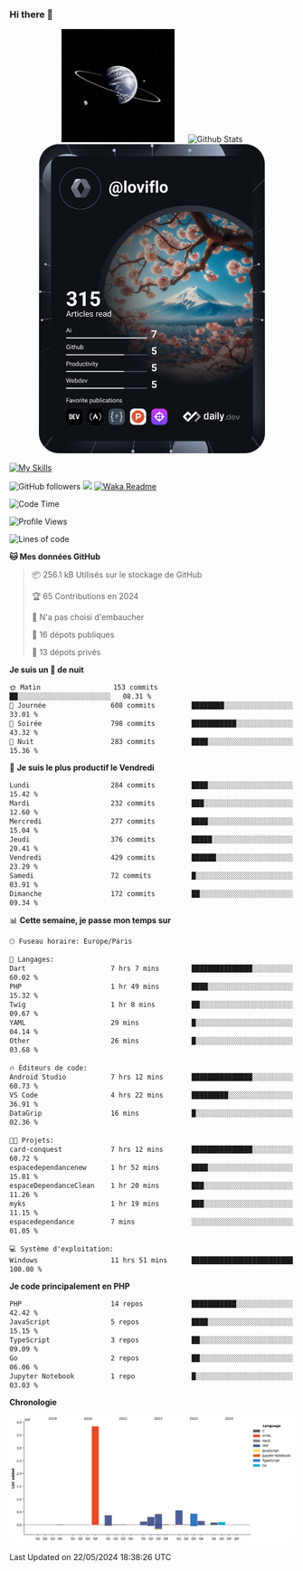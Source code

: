 ### Hi there 👋

<p align="center">
  <img src="https://github.com/Loviflo/Loviflo/blob/main/img/portrait.jpg" alt="Loviflo" height="200" style="margin-right: 20px"/>
  <img src="https://github-readme-stats.vercel.app/api?username=Loviflo&show_icons=true&theme=graywhite" alt="Github Stats" />
  <a href="https://app.daily.dev/loviflo"><img src="https://github.com/loviflo/loviflo/blob/main/devcard.svg" width="400" alt="Loviflo's Dev Card"/></a>
</p>

[![My Skills](https://skillicons.dev/icons?i=php,laravel,symfony,dotnet,cs,nodejs,mysql,postgres,js,ts,html,css,sass,angular,react,electron,docker,webpack,vscode,figma,git,github,gitlab,nginx,postman&perline=5)](https://skillicons.dev)

![GitHub followers](https://img.shields.io/github/followers/Loviflo?label=Follow&style=social)
![](https://visitor-badge.glitch.me/badge?page_id=Loviflo.Loviflo)
[![Waka Readme](https://github.com/Loviflo/Loviflo/actions/workflows/update-stats.yml/badge.svg)](https://github.com/Loviflo/Loviflo/actions/workflows/update-stats.yml)

<!--START_SECTION:waka-->
![Code Time](http://img.shields.io/badge/Code%20Time-2%2C102%20hrs%2024%20mins-blue)

![Profile Views](http://img.shields.io/badge/Vues%20du%20profil-1-blue)

![Lines of code](https://img.shields.io/badge/Depuis%20Hello%20World%2C%20j%27ai%20%C3%A9crit-6.4%20million%20Lignes%20de%20code-blue)

**🐱 Mes données GitHub** 

> 📦 256.1 kB Utilisés sur le stockage de GitHub 
 > 
> 🏆 65 Contributions en 2024
 > 
> 🚫 N'a pas choisi d'embaucher
 > 
> 📜 16 dépots publiques 
 > 
> 🔑 13 dépots privés 
 > 
**Je suis un 🦉 de nuit** 

```text
🌞 Matin                  153 commits         ██░░░░░░░░░░░░░░░░░░░░░░░   08.31 % 
🌆 Journée                608 commits         ████████░░░░░░░░░░░░░░░░░   33.01 % 
🌃 Soirée                 798 commits         ███████████░░░░░░░░░░░░░░   43.32 % 
🌙 Nuit                   283 commits         ████░░░░░░░░░░░░░░░░░░░░░   15.36 % 
```
📅 **Je suis le plus productif le Vendredi** 

```text
Lundi                    284 commits         ████░░░░░░░░░░░░░░░░░░░░░   15.42 % 
Mardi                    232 commits         ███░░░░░░░░░░░░░░░░░░░░░░   12.60 % 
Mercredi                 277 commits         ████░░░░░░░░░░░░░░░░░░░░░   15.04 % 
Jeudi                    376 commits         █████░░░░░░░░░░░░░░░░░░░░   20.41 % 
Vendredi                 429 commits         ██████░░░░░░░░░░░░░░░░░░░   23.29 % 
Samedi                   72 commits          █░░░░░░░░░░░░░░░░░░░░░░░░   03.91 % 
Dimanche                 172 commits         ██░░░░░░░░░░░░░░░░░░░░░░░   09.34 % 
```


📊 **Cette semaine, je passe mon temps sur** 

```text
🕑︎ Fuseau horaire: Europe/Paris

💬 Langages: 
Dart                     7 hrs 7 mins        ███████████████░░░░░░░░░░   60.02 % 
PHP                      1 hr 49 mins        ████░░░░░░░░░░░░░░░░░░░░░   15.32 % 
Twig                     1 hr 8 mins         ██░░░░░░░░░░░░░░░░░░░░░░░   09.67 % 
YAML                     29 mins             █░░░░░░░░░░░░░░░░░░░░░░░░   04.14 % 
Other                    26 mins             █░░░░░░░░░░░░░░░░░░░░░░░░   03.68 % 

🔥 Éditeurs de code: 
Android Studio           7 hrs 12 mins       ███████████████░░░░░░░░░░   60.73 % 
VS Code                  4 hrs 22 mins       █████████░░░░░░░░░░░░░░░░   36.91 % 
DataGrip                 16 mins             █░░░░░░░░░░░░░░░░░░░░░░░░   02.36 % 

🐱‍💻 Projets: 
card-conquest            7 hrs 12 mins       ███████████████░░░░░░░░░░   60.72 % 
espacedependancenew      1 hr 52 mins        ████░░░░░░░░░░░░░░░░░░░░░   15.81 % 
espaceDependanceClean    1 hr 20 mins        ███░░░░░░░░░░░░░░░░░░░░░░   11.26 % 
myks                     1 hr 19 mins        ███░░░░░░░░░░░░░░░░░░░░░░   11.15 % 
espacedependance         7 mins              ░░░░░░░░░░░░░░░░░░░░░░░░░   01.05 % 

💻 Système d'exploitation: 
Windows                  11 hrs 51 mins      █████████████████████████   100.00 % 
```

**Je code principalement en PHP** 

```text
PHP                      14 repos            ███████████░░░░░░░░░░░░░░   42.42 % 
JavaScript               5 repos             ████░░░░░░░░░░░░░░░░░░░░░   15.15 % 
TypeScript               3 repos             ██░░░░░░░░░░░░░░░░░░░░░░░   09.09 % 
Go                       2 repos             ██░░░░░░░░░░░░░░░░░░░░░░░   06.06 % 
Jupyter Notebook         1 repo              █░░░░░░░░░░░░░░░░░░░░░░░░   03.03 % 
```



**Chronologie**

![Lines of Code chart](https://raw.githubusercontent.com/Loviflo/Loviflo/main/assets/bar_graph.png)


 Last Updated on 22/05/2024 18:38:26 UTC
<!--END_SECTION:waka-->

